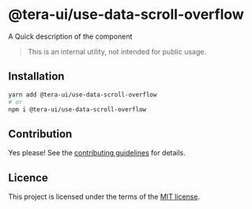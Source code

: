 # @tera-ui/use-data-scroll-overflow

A Quick description of the component

> This is an internal utility, not intended for public usage.

## Installation

```sh
yarn add @tera-ui/use-data-scroll-overflow
# or
npm i @tera-ui/use-data-scroll-overflow
```

## Contribution

Yes please! See the
[contributing guidelines](https://github.com/nextui-org/nextui/blob/master/CONTRIBUTING.md)
for details.

## Licence

This project is licensed under the terms of the
[MIT license](https://github.com/nextui-org/nextui/blob/master/LICENSE).
